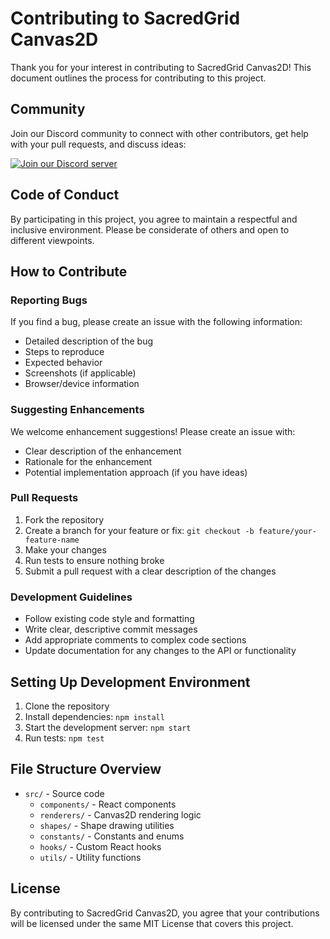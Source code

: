 # Contributing to SacredGrid Canvas2D

Thank you for your interest in contributing to SacredGrid Canvas2D! This document outlines the process for contributing to this project.

## Community

Join our Discord community to connect with other contributors, get help with your pull requests, and discuss ideas:

[![Join our Discord server](https://img.shields.io/discord/1234567890?color=5865F2&logo=discord&logoColor=white&label=Discord)](https://discord.gg/RHj4mpvBFb)

## Code of Conduct

By participating in this project, you agree to maintain a respectful and inclusive environment. Please be considerate of others and open to different viewpoints.

## How to Contribute

### Reporting Bugs

If you find a bug, please create an issue with the following information:
- Detailed description of the bug
- Steps to reproduce
- Expected behavior
- Screenshots (if applicable)
- Browser/device information

### Suggesting Enhancements

We welcome enhancement suggestions! Please create an issue with:
- Clear description of the enhancement
- Rationale for the enhancement
- Potential implementation approach (if you have ideas)

### Pull Requests

1. Fork the repository
2. Create a branch for your feature or fix: `git checkout -b feature/your-feature-name`
3. Make your changes
4. Run tests to ensure nothing broke
5. Submit a pull request with a clear description of the changes

### Development Guidelines

- Follow existing code style and formatting
- Write clear, descriptive commit messages
- Add appropriate comments to complex code sections
- Update documentation for any changes to the API or functionality

## Setting Up Development Environment

1. Clone the repository
2. Install dependencies: `npm install`
3. Start the development server: `npm start`
4. Run tests: `npm test`

## File Structure Overview

- `src/` - Source code
  - `components/` - React components
  - `renderers/` - Canvas2D rendering logic
  - `shapes/` - Shape drawing utilities
  - `constants/` - Constants and enums
  - `hooks/` - Custom React hooks
  - `utils/` - Utility functions

## License

By contributing to SacredGrid Canvas2D, you agree that your contributions will be licensed under the same MIT License that covers this project.